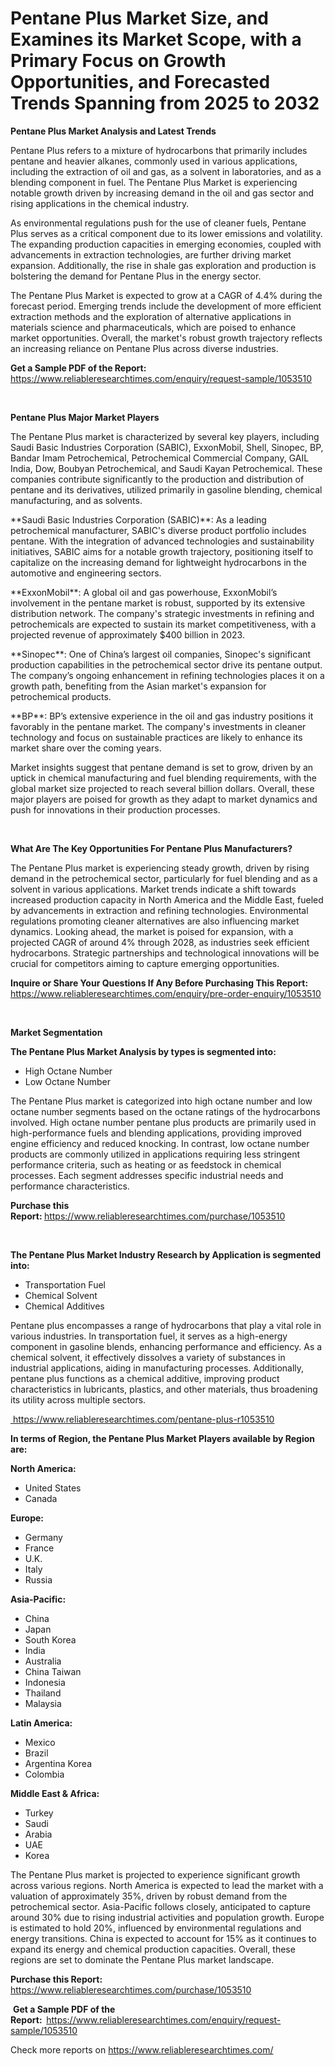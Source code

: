<p><h1>Pentane Plus Market Size, and Examines its Market Scope, with a Primary Focus on Growth Opportunities, and Forecasted Trends Spanning from 2025 to 2032</h1></p><p><strong>Pentane Plus Market Analysis and Latest Trends</strong></p>
<p><p>Pentane Plus refers to a mixture of hydrocarbons that primarily includes pentane and heavier alkanes, commonly used in various applications, including the extraction of oil and gas, as a solvent in laboratories, and as a blending component in fuel. The Pentane Plus Market is experiencing notable growth driven by increasing demand in the oil and gas sector and rising applications in the chemical industry. </p><p>As environmental regulations push for the use of cleaner fuels, Pentane Plus serves as a critical component due to its lower emissions and volatility. The expanding production capacities in emerging economies, coupled with advancements in extraction technologies, are further driving market expansion. Additionally, the rise in shale gas exploration and production is bolstering the demand for Pentane Plus in the energy sector.</p><p>The Pentane Plus Market is expected to grow at a CAGR of 4.4% during the forecast period. Emerging trends include the development of more efficient extraction methods and the exploration of alternative applications in materials science and pharmaceuticals, which are poised to enhance market opportunities. Overall, the market's robust growth trajectory reflects an increasing reliance on Pentane Plus across diverse industries.</p></p>
<p><strong>Get a Sample PDF of the Report:&nbsp;</strong> <a href="https://www.reliableresearchtimes.com/enquiry/request-sample/1053510?utm_campaign=2680&utm_medium=2&utm_source=Github&utm_content=ia&utm_term=22032025&utm_id=pentane-plus">https://www.reliableresearchtimes.com/enquiry/request-sample/1053510</a></p>
<p>&nbsp;</p>
<p><strong>Pentane Plus Major Market Players</strong></p>
<p><p>The Pentane Plus market is characterized by several key players, including Saudi Basic Industries Corporation (SABIC), ExxonMobil, Shell, Sinopec, BP, Bandar Imam Petrochemical, Petrochemical Commercial Company, GAIL India, Dow, Boubyan Petrochemical, and Saudi Kayan Petrochemical. These companies contribute significantly to the production and distribution of pentane and its derivatives, utilized primarily in gasoline blending, chemical manufacturing, and as solvents.</p><p>**Saudi Basic Industries Corporation (SABIC)**: As a leading petrochemical manufacturer, SABIC's diverse product portfolio includes pentane. With the integration of advanced technologies and sustainability initiatives, SABIC aims for a notable growth trajectory, positioning itself to capitalize on the increasing demand for lightweight hydrocarbons in the automotive and engineering sectors.</p><p>**ExxonMobil**: A global oil and gas powerhouse, ExxonMobil’s involvement in the pentane market is robust, supported by its extensive distribution network. The company's strategic investments in refining and petrochemicals are expected to sustain its market competitiveness, with a projected revenue of approximately $400 billion in 2023.</p><p>**Sinopec**: One of China’s largest oil companies, Sinopec's significant production capabilities in the petrochemical sector drive its pentane output. The company’s ongoing enhancement in refining technologies places it on a growth path, benefiting from the Asian market's expansion for petrochemical products.</p><p>**BP**: BP’s extensive experience in the oil and gas industry positions it favorably in the pentane market. The company's investments in cleaner technology and focus on sustainable practices are likely to enhance its market share over the coming years.</p><p>Market insights suggest that pentane demand is set to grow, driven by an uptick in chemical manufacturing and fuel blending requirements, with the global market size projected to reach several billion dollars. Overall, these major players are poised for growth as they adapt to market dynamics and push for innovations in their production processes.</p></p>
<p>&nbsp;</p>
<p><strong>What Are The Key Opportunities For Pentane Plus Manufacturers?</strong></p>
<p><p>The Pentane Plus market is experiencing steady growth, driven by rising demand in the petrochemical sector, particularly for fuel blending and as a solvent in various applications. Market trends indicate a shift towards increased production capacity in North America and the Middle East, fueled by advancements in extraction and refining technologies. Environmental regulations promoting cleaner alternatives are also influencing market dynamics. Looking ahead, the market is poised for expansion, with a projected CAGR of around 4% through 2028, as industries seek efficient hydrocarbons. Strategic partnerships and technological innovations will be crucial for competitors aiming to capture emerging opportunities.</p></p>
<p><strong>Inquire or Share Your Questions If Any Before Purchasing This Report:</strong> <a href="https://www.reliableresearchtimes.com/enquiry/pre-order-enquiry/1053510?utm_campaign=2680&utm_medium=2&utm_source=Github&utm_content=ia&utm_term=22032025&utm_id=pentane-plus">https://www.reliableresearchtimes.com/enquiry/pre-order-enquiry/1053510</a></p>
<p>&nbsp;</p>
<p><strong>Market Segmentation</strong></p>
<p><strong>The Pentane Plus Market Analysis by types is segmented into:</strong></p>
<p><ul><li>High Octane Number</li><li>Low Octane Number</li></ul></p>
<p><p>The Pentane Plus market is categorized into high octane number and low octane number segments based on the octane ratings of the hydrocarbons involved. High octane number pentane plus products are primarily used in high-performance fuels and blending applications, providing improved engine efficiency and reduced knocking. In contrast, low octane number products are commonly utilized in applications requiring less stringent performance criteria, such as heating or as feedstock in chemical processes. Each segment addresses specific industrial needs and performance characteristics.</p></p>
<p><strong>Purchase this Report:&nbsp;</strong><a href="https://www.reliableresearchtimes.com/purchase/1053510?utm_campaign=2680&utm_medium=2&utm_source=Github&utm_content=ia&utm_term=22032025&utm_id=pentane-plus">https://www.reliableresearchtimes.com/purchase/1053510</a></p>
<p>&nbsp;</p>
<p><strong>The Pentane Plus Market Industry Research by Application is segmented into:</strong></p>
<p><ul><li>Transportation Fuel</li><li>Chemical Solvent</li><li>Chemical Additives</li></ul></p>
<p><p>Pentane plus encompasses a range of hydrocarbons that play a vital role in various industries. In transportation fuel, it serves as a high-energy component in gasoline blends, enhancing performance and efficiency. As a chemical solvent, it effectively dissolves a variety of substances in industrial applications, aiding in manufacturing processes. Additionally, pentane plus functions as a chemical additive, improving product characteristics in lubricants, plastics, and other materials, thus broadening its utility across multiple sectors.</p></p>
<p><a href="https://www.reliableresearchtimes.com/pentane-plus-r1053510?utm_campaign=2680&utm_medium=2&utm_source=Github&utm_content=ia&utm_term=22032025&utm_id=pentane-plus">&nbsp;https://www.reliableresearchtimes.com/pentane-plus-r1053510</a></p>
<p><strong>In terms of Region, the Pentane Plus Market Players available by Region are:</strong></p>
<p>
    <p> <strong> North America: </strong>
        <ul>
            <li>United States</li>
            <li>Canada</li>
        </ul>
        </p> 
    <p> <strong> Europe: </strong>
        <ul>
            <li>Germany</li>
            <li>France</li>
            <li>U.K.</li>
            <li>Italy</li>
            <li>Russia</li>
        </ul>
        </p> 
    <p> <strong> Asia-Pacific: </strong>
        <ul>
            <li>China</li>
            <li>Japan</li>
            <li>South Korea</li>
            <li>India</li>
            <li>Australia</li>
            <li>China Taiwan</li>
            <li>Indonesia</li>
            <li>Thailand</li>
            <li>Malaysia</li>
        </ul>
        </p> 
    <p> <strong> Latin America: </strong>
        <ul>
            <li>Mexico</li>
            <li>Brazil</li>
            <li>Argentina Korea</li>
            <li>Colombia</li>
        </ul>
        </p> 
    <p> <strong> Middle East & Africa: </strong>
        <ul>
            <li>Turkey</li>
            <li>Saudi</li>
            <li>Arabia</li>
            <li>UAE</li>
            <li>Korea</li>
        </ul>
    </p>
    </p>
<p><p>The Pentane Plus market is projected to experience significant growth across various regions. North America is expected to lead the market with a valuation of approximately 35%, driven by robust demand from the petrochemical sector. Asia-Pacific follows closely, anticipated to capture around 30% due to rising industrial activities and population growth. Europe is estimated to hold 20%, influenced by environmental regulations and energy transitions. China is expected to account for 15% as it continues to expand its energy and chemical production capacities. Overall, these regions are set to dominate the Pentane Plus market landscape.</p></p>
<p><strong>Purchase this Report: </strong><a href="https://www.reliableresearchtimes.com/purchase/1053510?utm_campaign=2680&utm_medium=2&utm_source=Github&utm_content=ia&utm_term=22032025&utm_id=pentane-plus">https://www.reliableresearchtimes.com/purchase/1053510</a></p>
<p>&nbsp;<strong>Get a Sample PDF of the Report:&nbsp;&nbsp;</strong><a href="https://www.reliableresearchtimes.com/enquiry/request-sample/1053510?utm_campaign=2680&utm_medium=2&utm_source=Github&utm_content=ia&utm_term=22032025&utm_id=pentane-plus">https://www.reliableresearchtimes.com/enquiry/request-sample/1053510</a></p>
<p><strong></strong></p>
<p>Check more reports on <a href="https://www.reliableresearchtimes.com/?utm_campaign=2680&utm_medium=2&utm_source=Github&utm_content=ia&utm_term=22032025&utm_id=pentane-plus">https://www.reliableresearchtimes.com/</a></p>